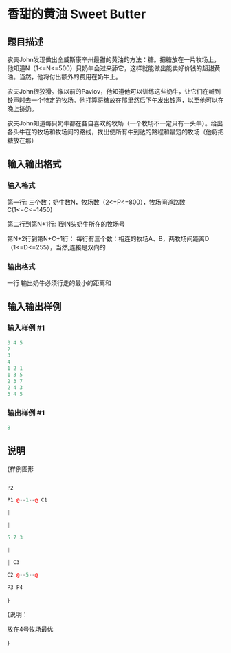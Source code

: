 # 香甜的黄油 Sweet Butter

## 题目描述

农夫John发现做出全威斯康辛州最甜的黄油的方法：糖。把糖放在一片牧场上，他知道N（1<=N<=500）只奶牛会过来舔它，这样就能做出能卖好价钱的超甜黄油。当然，他将付出额外的费用在奶牛上。

农夫John很狡猾。像以前的Pavlov，他知道他可以训练这些奶牛，让它们在听到铃声时去一个特定的牧场。他打算将糖放在那里然后下午发出铃声，以至他可以在晚上挤奶。

农夫John知道每只奶牛都在各自喜欢的牧场（一个牧场不一定只有一头牛）。给出各头牛在的牧场和牧场间的路线，找出使所有牛到达的路程和最短的牧场（他将把糖放在那）

## 输入输出格式

### 输入格式

第一行: 三个数：奶牛数N，牧场数（2<=P<=800），牧场间道路数C(1<=C<=1450)

第二行到第N+1行: 1到N头奶牛所在的牧场号

第N+2行到第N+C+1行： 每行有三个数：相连的牧场A、B，两牧场间距离D（1<=D<=255），当然,连接是双向的

### 输出格式

一行 输出奶牛必须行走的最小的距离和

## 输入输出样例

### 输入样例 #1

```cpp
3 4 5
2
3
4
1 2 1
1 3 5
2 3 7
2 4 3
3 4 5
```


### 输出样例 #1

```cpp
8
```


## 说明

{样例图形

```cpp

P2

P1 @--1--@ C1

|

|

5 7 3

|

| C3

C2 @--5--@

P3 P4

```

}

{说明：

放在4号牧场最优

}

